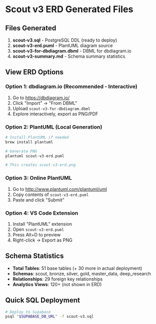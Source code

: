 # Scout v3 ERD Generated Files

## Files Generated

1. **scout-v3.sql** - PostgreSQL DDL (ready to deploy)
2. **scout-v3-erd.puml** - PlantUML diagram source
3. **scout-v3-for-dbdiagram.dbml** - DBML for dbdiagram.io
4. **scout-v3-summary.md** - Schema summary statistics

## View ERD Options

### Option 1: dbdiagram.io (Recommended - Interactive)
1. Go to https://dbdiagram.io/
2. Click "Import" → "From DBML"
3. Upload `scout-v3-for-dbdiagram.dbml`
4. Explore interactively, export as PNG/PDF

### Option 2: PlantUML (Local Generation)
```bash
# Install PlantUML if needed
brew install plantuml

# Generate PNG
plantuml scout-v3-erd.puml

# This creates scout-v3-erd.png
```

### Option 3: Online PlantUML
1. Go to http://www.plantuml.com/plantuml/uml
2. Copy contents of `scout-v3-erd.puml`
3. Paste and click "Submit"

### Option 4: VS Code Extension
1. Install "PlantUML" extension
2. Open `scout-v3-erd.puml`
3. Press Alt+D to preview
4. Right-click → Export as PNG

## Schema Statistics

- **Total Tables**: 51 base tables (+ 30 more in actual deployment)
- **Schemas**: scout, bronze, silver, gold, master_data, deep_research
- **Relationships**: 29 foreign key relationships
- **Analytics Views**: 120+ (not shown in ERD)

## Quick SQL Deployment
```bash
# Deploy to Supabase
psql "$SUPABASE_DB_URL" -f scout-v3.sql
```